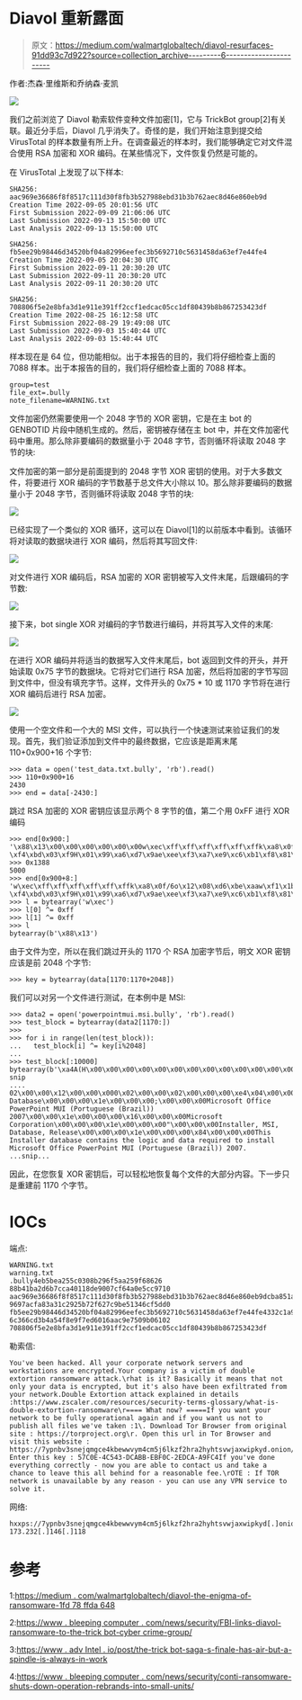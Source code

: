 # Diavol 重新露面

> 原文：<https://medium.com/walmartglobaltech/diavol-resurfaces-91dd93c7d922?source=collection_archive---------6----------------------->

作者:杰森·里维斯和乔纳森·麦凯

![](img/b0d055070cbc3a9b3c04448e1cfd3a1f.png)

我们之前浏览了 Diavol 勒索软件变种文件加密[1]，它与 TrickBot group[2]有关联。最近分手后，Diavol 几乎消失了。奇怪的是，我们开始注意到提交给 VirusTotal 的样本数量有所上升。在调查最近的样本时，我们能够确定它对文件混合使用 RSA 加密和 XOR 编码。在某些情况下，文件恢复仍然是可能的。

在 VirusTotal 上发现了以下样本:

```
SHA256: aac969e36686f8f8517c111d30f8fb3b527988ebd31b3b762aec8d46e860eb9d
Creation Time 2022-09-05 20:01:56 UTC
First Submission 2022-09-09 21:06:06 UTC 
Last Submission 2022-09-13 15:50:00 UTC 
Last Analysis 2022-09-13 15:50:00 UTC

SHA256: fb5ee29b98446d34520bf04a82996eefec3b5692710c5631458da63ef7e44fe4
Creation Time 2022-09-05 20:04:30 UTC
First Submission 2022-09-11 20:30:20 UTC 
Last Submission 2022-09-11 20:30:20 UTC 
Last Analysis 2022-09-11 20:30:20 UTC 

SHA256: 708806f5e2e8bfa3d1e911e391ff2ccf1edcac05cc1df80439b8b867253423df
Creation Time 2022-08-25 16:12:58 UTC
First Submission 2022-08-29 19:49:08 UTC 
Last Submission 2022-09-03 15:40:44 UTC 
Last Analysis 2022-09-03 15:40:44 UTC
```

样本现在是 64 位，但功能相似。出于本报告的目的，我们将仔细检查上面的 7088 样本。出于本报告的目的，我们将仔细检查上面的 7088 样本。

```
group=test
file_ext=.bully
note_filename=WARNING.txt
```

文件加密仍然需要使用一个 2048 字节的 XOR 密钥，它是在主 bot 的 GENBOTID 片段中随机生成的。然后，密钥被存储在主 bot 中，并在文件加密代码中重用。那么除非要编码的数据量小于 2048 字节，否则循环将读取 2048 字节的块:

文件加密的第一部分是前面提到的 2048 字节 XOR 密钥的使用。对于大多数文件，将要进行 XOR 编码的字节数基于总文件大小除以 10。那么除非要编码的数据量小于 2048 字节，否则循环将读取 2048 字节的块:

![](img/e2e05a37ad18487a055e0f78c9a75c24.png)

已经实现了一个类似的 XOR 循环，这可以在 Diavol[1]的以前版本中看到。该循环将对读取的数据块进行 XOR 编码，然后将其写回文件:

![](img/388d0b1c47d1decc071bd8b6c52e0076.png)

对文件进行 XOR 编码后，RSA 加密的 XOR 密钥被写入文件末尾，后跟编码的字节数:

![](img/37852065ad54221d972867c52877a136.png)

接下来，bot single XOR 对编码的字节数进行编码，并将其写入文件的末尾:

![](img/9205ebc728389aa02630e1e069eb1426.png)

在进行 XOR 编码并将适当的数据写入文件末尾后，bot 返回到文件的开头，并开始读取 0x75 字节的数据块。它将对它们进行 RSA 加密，然后将加密的字节写回到文件中，但没有填充字节。这样，文件开头的 0x75 * 10 或 1170 字节将在进行 XOR 编码后进行 RSA 加密。

![](img/43e362297f99bed6bae39db76b0b8936.png)

使用一个空文件和一个大的 MSI 文件，可以执行一个快速测试来验证我们的发现。首先，我们验证添加到文件中的最终数据，它应该是距离末尾 110+0x900+16 个字节:

```
>>> data = open('test_data.txt.bully', 'rb').read()
>>> 110+0x900+16 
2430
>>> end = data[-2430:]
```

跳过 RSA 加密的 XOR 密钥应该显示两个 8 字节的值，第二个用 0xFF 进行 XOR 编码

```
>>> end[0x900:]
'\x88\x13\x00\x00\x00\x00\x00\x00w\xec\xff\xff\xff\xff\xff\xffk\xa8\x0f/6o\x12\x08\xd6\xbe\xaaw\xf1\x1b0\x1f\x10\x12\x9b\x12\xcc?\xf4\xbd\x03\xf9H\x01\x99\xa6\xd7\x9ae\xee\xf3\xa7\xe9\xc6\xb1\xf8\x81\xe0\xb6\xc4\xbaD\xa2\xb9jM\xd0\x05zj\xb7s#\xe6q\xb3\xf3\x8d\xe7\x00\x05\xa6OT\xba\x7f\xdd))\xb4\xfbu\x9anK0J\xa9\x03\xbb\xd5\xcfZ=\xe2\x15\xba\xd6>\x18V\x12\x0fP\xb8\x80O\xb4\xd4\xf6\xd2C\nHcT'
>>> 0x1388
5000
>>> end[0x900+8:]
'w\xec\xff\xff\xff\xff\xff\xffk\xa8\x0f/6o\x12\x08\xd6\xbe\xaaw\xf1\x1b0\x1f\x10\x12\x9b\x12\xcc?\xf4\xbd\x03\xf9H\x01\x99\xa6\xd7\x9ae\xee\xf3\xa7\xe9\xc6\xb1\xf8\x81\xe0\xb6\xc4\xbaD\xa2\xb9jM\xd0\x05zj\xb7s#\xe6q\xb3\xf3\x8d\xe7\x00\x05\xa6OT\xba\x7f\xdd))\xb4\xfbu\x9anK0J\xa9\x03\xbb\xd5\xcfZ=\xe2\x15\xba\xd6>\x18V\x12\x0fP\xb8\x80O\xb4\xd4\xf6\xd2C\nHcT'
>>> l = bytearray('w\xec')
>>> l[0] ^= 0xff
>>> l[1] ^= 0xff
>>> l
bytearray(b'\x88\x13')
```

由于文件为空，所以在我们跳过开头的 1170 个 RSA 加密字节后，明文 XOR 密钥应该是前 2048 个字节:

```
>>> key = bytearray(data[1170:1170+2048])
```

我们可以对另一个文件进行测试，在本例中是 MSI:

```
>>> data2 = open('powerpointmui.msi.bully', 'rb').read()
>>> test_block = bytearray(data2[1170:])
>>> 
>>> for i in range(len(test_block)):
...   test_block[i] ^= key[i%2048]
...
>>> test_block[:10000]
bytearray(b'\xa4A(H\x00\x00\x00\x00\x00\x00\x00\x00\x00\x00\x00\x00\x00\x00\x00\x00\x00\x00\x00\x00\x00\x00\x00\x00\x00\x00\x00\x00\x00\x00\x00\x00\x00\x00\x00\x00\x00\x00\x00\x00\x00\x00\x18\x00\x02\x01\x1c\x00\x00\x00#\x00\x00\x00\xff\xff\xff\xff\x00\x00\x00\x00\x00\x00\x00\x00\x00\x00\x00\x00\x00\x00\x00\x00\x00\x00\x00\x00\x00\x00\x00....
snip
....
02\x00\x00\x12\x00\x00\x000\x02\x00\x00\x02\x00\x00\x00\xe4\x04\x00\x00\x1e\x00\x00\x00\x16\x00\x00\x00Installation Database\x00\x00\x00\x1e\x00\x00\x00;\x00\x00\x00Microsoft Office PowerPoint MUI (Portuguese (Brazil)) 2007\x00\x00\x1e\x00\x00\x00\x16\x00\x00\x00Microsoft Corporation\x00\x00\x00\x1e\x00\x00\x00"\x00\x00\x00Installer, MSI, Database, Release\x00\x00\x00\x1e\x00\x00\x00\x84\x00\x00\x00This Installer database contains the logic and data required to install Microsoft Office PowerPoint MUI (Portuguese (Brazil)) 2007.
...snip...
```

因此，在您恢复 XOR 密钥后，可以轻松地恢复每个文件的大部分内容。下一步只是重建前 1170 个字节。

# IOCs

端点:

```
WARNING.txt
warning.txt
.bully4eb5bea255c0308b296f5aa259f68626
88b41ba2d6b7cca40118de9007cf64a0e5cc9710
aac969e36686f8f8517c111d30f8fb3b527988ebd31b3b762aec8d46e860eb9dcba851aab28c4b52fb9f0c655d2c0c0e
9697acfa83a31c2925b72f627c9be51346cf5dd0
fb5ee29b98446d34520bf04a82996eefec3b5692710c5631458da63ef7e44fe4332c1a9146276bc9abc1161e13efabde
6c366cd3b4a54f8e9f7ed6016aac9e7509b06102
708806f5e2e8bfa3d1e911e391ff2ccf1edcac05cc1df80439b8b867253423df
```

勒索信:

```
You've been hacked. All your corporate network servers and workstations are encrypted.Your company is a victim of double extortion ransomware attack.\rhat is it? Basically it means that not only your data is encrypted, but it's also have been exfiltrated from your network.Double Extortion attack explained in details :https://www.zscaler.com/resources/security-terms-glossary/what-is-double-extortion-ransomware\r==== What now? =====If you want your network to be fully operational again and if you want us not to publish all files we've taken :1\. Download Tor Browser from original site : https://torproject.org\r. Open this url in Tor Browser and visit this website : https://7ypnbv3snejqmgce4kbewwvym4cm5j6lkzf2hra2hyhtsvwjaxwipkyd.onion/\r. Enter this key : 57C0E-4C543-DCABB-EBF0C-2EDCA-A9FC4If you've done everything correctly - now you are able to contact us and take a chance to leave this all behind for a reasonable fee.\rOTE : If TOR network is unavailable by any reason - you can use any VPN service to solve it.
```

网络:

```
hxxps://7ypnbv3snejqmgce4kbewwvym4cm5j6lkzf2hra2hyhtsvwjaxwipkyd[.]onion
173.232[.]146[.]118
```

# 参考

1:[https://medium . com/walmartglobaltech/diavol-the-enigma-of-ransomware-1fd 78 ffda 648](/walmartglobaltech/diavol-the-enigma-of-ransomware-1fd78ffda648)

2:[https://www . bleeping computer . com/news/security/FBI-links-diavol-ransomware-to-the-trick bot-cyber crime-group/](https://www.bleepingcomputer.com/news/security/fbi-links-diavol-ransomware-to-the-trickbot-cybercrime-group/)

3:[https://www . adv Intel . io/post/the-trick bot-saga-s-finale-has-air-but-a-spindle-is-always-in-work](https://www.advintel.io/post/the-trickbot-saga-s-finale-has-aired-but-a-spinoff-is-already-in-the-works)

4:[https://www . bleeping computer . com/news/security/conti-ransomware-shuts-down-operation-rebrands-into-small-units/](https://www.bleepingcomputer.com/news/security/conti-ransomware-shuts-down-operation-rebrands-into-smaller-units/)